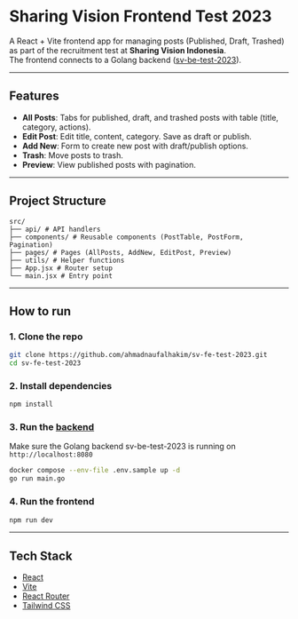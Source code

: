 # Sharing Vision Frontend Test 2023

A React + Vite frontend app for managing posts (Published, Draft, Trashed) as part of the recruitment test at **Sharing Vision Indonesia**.  
The frontend connects to a Golang backend ([sv-be-test-2023](https://github.com/ahmadnaufalhakim/sv-be-test-2023)).

---

## Features
- **All Posts**: Tabs for published, draft, and trashed posts with table (title, category, actions).
- **Edit Post**: Edit title, content, category. Save as draft or publish.
- **Add New**: Form to create new post with draft/publish options.
- **Trash**: Move posts to trash.
- **Preview**: View published posts with pagination.

---

## Project Structure
```
src/
├── api/ # API handlers
├── components/ # Reusable components (PostTable, PostForm, Pagination)
├── pages/ # Pages (AllPosts, AddNew, EditPost, Preview)
├── utils/ # Helper functions
├── App.jsx # Router setup
└── main.jsx # Entry point
```

---

## How to run

### 1. Clone the repo
```bash
git clone https://github.com/ahmadnaufalhakim/sv-fe-test-2023.git
cd sv-fe-test-2023
```

### 2. Install dependencies
```bash
npm install
```

### 3. Run the [backend](https://github.com/ahmadnaufalhakim/sv-be-test-2023)
Make sure the Golang backend sv-be-test-2023 is running on `http://localhost:8080`
```bash
docker compose --env-file .env.sample up -d
go run main.go
```

### 4. Run the frontend
```bash
npm run dev
```

---

## Tech Stack
- [React](https://react.dev)
- [Vite](https://vite.dev)
- [React Router](https://reactrouter.com)
- [Tailwind CSS](https://tailwindcss.com)
